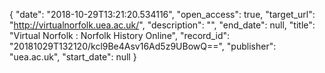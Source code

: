 {
  "date": "2018-10-29T13:21:20.534116", 
  "open_access": true, 
  "target_url": "http://virtualnorfolk.uea.ac.uk/", 
  "description": "", 
  "end_date": null, 
  "title": "Virtual Norfolk : Norfolk History Online", 
  "record_id": "20181029T132120/kcl9Be4Asv16Ad5z9UBowQ==", 
  "publisher": "uea.ac.uk", 
  "start_date": null
}


